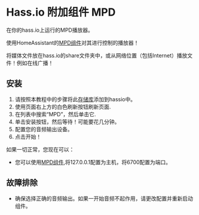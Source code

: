 # Hass.io 附加组件 MPD

在你的hass.io上运行的MPD播放器。

使用HomeAssistant的[MPD组件](https://www.home-assistant.io/components/mpd/)对其进行控制的播放器！

将媒体文件放在hass.io的share文件夹中，或从网络位置（包括Internet）播放文件！例如在线广播！

## 安装
1. 请按照本教程中的步骤将此[存储库](https://github.com/zxjrm/hassio-addons)添加到hassio中。
2. 使用页面右上方的白色刷新按钮刷新页面.
3. 在列表中搜索“MPD”，然后单击它.
4. 单击安装按钮，然后等待！可能要花几分钟。
5. 配置您的音频输出设备。
6. 点击开始！

如果一切正常，您现在可以：
* 您可以使用[MPD组件](https://www.home-assistant.io/components/mpd/),将127.0.0.1配置为主机，将6700配置为端口。


## 故障排除
* 确保选择正确的音频输出。如果一开始音频不起作用，请更改配置并重新启动组件。